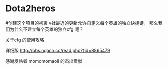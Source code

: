 # Dota2heros
#创建这个项目的初衷
v社最近的更新允许自定义每个英雄的独立快捷键，
那么我们为什么不建立每个英雄的独立cfg 呢？ 


关于cfg 的使用攻略

详细版 http://bbs.ngacn.cc/read.php?tid=8865479 

感谢发帖者 momomomaoli  的杰出贡献

